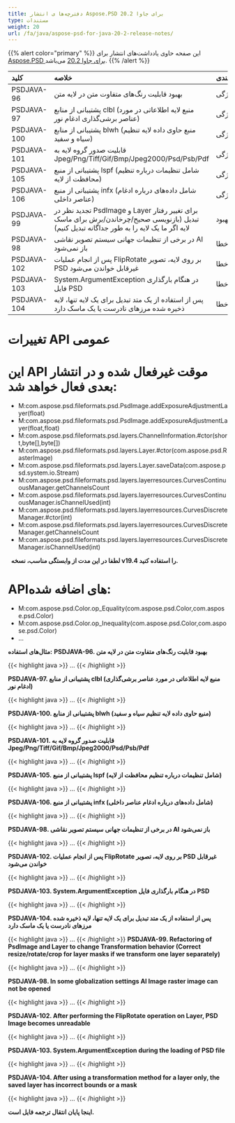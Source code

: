 ```yaml
---
title: دفترچه‌ها ی انتشار Aspose.PSD برای جاوا 20.2
type: مستندات
weight: 20
url: /fa/java/aspose-psd-for-java-20-2-release-notes/
---
```


{{% alert color="primary" %}} این صفحه حاوی یادداشت‌های انتشار برای [Aspose.PSD برای جاوا 20.2](https://downloads.aspose.com/psd/java/new-releases/aspose.psd-for-java-20.2/) می‌باشد. {{% /alert %}}

|**کلید**|**خلاصه**|**دسته‌بندی**|
| :- | :- | :- |
|PSDJAVA-96|بهبود قابلیت رنگ‌های متفاوت متن در لایه متن|ویژگی|
|PSDJAVA-97|پشتیبانی از منابع clbl (منبع لایه اطلاعاتی در مورد عناصر برشی‌گذاری ادغام نور)|ویژگی|
|PSDJAVA-100|پشتیبانی از منابع blwh (منبع حاوی داده لایه تنظیم سیاه و سفید)|ویژگی|
|PSDJAVA-101|قابلیت صدور گروه لایه به Jpeg/Png/Tiff/Gif/Bmp/Jpeg2000/Psd/Psb/Pdf|ویژگی|
|PSDJAVA-105|پشتیبانی از منبع lspf (شامل تنظیمات درباره تنظیم محافظت از لایه)|ویژگی|
|PSDJAVA-106|پشتیبانی از منبع infx (شامل داده‌های درباره ادغام عناصر داخلی)|ویژگی|
|PSDJAVA-99|تجدید نظر در PsdImage و Layer برای تغییر رفتار تبدیل (بازنویسی صحیح/چرخاندن/برش برای ماسک لایه اگر ما یک لایه را به طور جداگانه تبدیل کنیم)|بهبود|
|PSDJAVA-98|در برخی از تنظیمات جهانی سیستم تصویر نقاشی AI باز نمی‌شود|خطا|
|PSDJAVA-102|پس از انجام عملیات FlipRotate بر روی لایه، تصویر PSD غیرقابل خواندن می‌شود|خطا|
|PSDJAVA-103|System.ArgumentException در هنگام بارگذاری فایل PSD|خطا|
|PSDJAVA-104|پس از استفاده از یک متد تبدیل برای یک لایه تنها، لایه ذخیره شده مرزهای نادرست یا یک ماسک دارد|خطا|
# **تغییرات API عمومی**
# **این API موقت غیرفعال شده و در انتشار بعدی فعال خواهد شد:**
- M:com.aspose.psd.fileformats.psd.PsdImage.addExposureAdjustmentLayer(float)
- M:com.aspose.psd.fileformats.psd.PsdImage.addExposureAdjustmentLayer(float,float)
- M:com.aspose.psd.fileformats.psd.layers.ChannelInformation.#ctor(short,byte[],byte[])
- M:com.aspose.psd.fileformats.psd.layers.Layer.#ctor(com.aspose.psd.RasterImage)
- M:com.aspose.psd.fileformats.psd.layers.Layer.saveData(com.aspose.psd.system.io.Stream)
- M:com.aspose.psd.fileformats.psd.layers.layerresources.CurvesContinuousManager.getChannelsCount
- M:com.aspose.psd.fileformats.psd.layers.layerresources.CurvesContinuousManager.isChannelUsed(int)
- M:com.aspose.psd.fileformats.psd.layers.layerresources.CurvesDiscreteManager.#ctor(int)
- M:com.aspose.psd.fileformats.psd.layers.layerresources.CurvesDiscreteManager.getChannelsCount
- M:com.aspose.psd.fileformats.psd.layers.layerresources.CurvesDiscreteManager.isChannelUsed(int)

` `**لطفا در این مدت از وابستگی مناسب، نسخه v19.4 را استفاده کنید.**
# **APIهای اضافه شده:**
- M:com.aspose.psd.Color.op_Equality(com.aspose.psd.Color,com.aspose.psd.Color)
- M:com.aspose.psd.Color.op_Inequality(com.aspose.psd.Color,com.aspose.psd.Color)
- ...

**مثال‌های استفاده:**
**PSDJAVA-96. بهبود قابلیت رنگ‌های متفاوت متن در لایه متن**

{{< highlight java >}}
...
{{< /highlight >}}

**PSDJAVA-97. پشتیبانی از منابع clbl (منبع لایه اطلاعاتی در مورد عناصر برشی‌گذاری ادغام نور)**

{{< highlight java >}}
...
{{< /highlight >}}

**PSDJAVA-100. پشتیبانی از منابع blwh (منبع حاوی داده لایه تنظیم سیاه و سفید)**

{{< highlight java >}}
...
{{< /highlight >}}

**PSDJAVA-101. قابلیت صدور گروه لایه به Jpeg/Png/Tiff/Gif/Bmp/Jpeg2000/Psd/Psb/Pdf**

{{< highlight java >}}
...
{{< /highlight >}}

**PSDJAVA-105. پشتیبانی از منبع lspf (شامل تنظیمات درباره تنظیم محافظت از لایه)**

{{< highlight java >}}
...
{{< /highlight >}}

**PSDJAVA-106. پشتیبانی از منبع infx (شامل داده‌های درباره ادغام عناصر داخلی)**

{{< highlight java >}}
...
{{< /highlight >}}

**PSDJAVA-98. در برخی از تنظیمات جهانی سیستم تصویر نقاشی AI باز نمی‌شود**

{{< highlight java >}}
...
{{< /highlight >}}

**PSDJAVA-102. پس از انجام عملیات FlipRotate بر روی لایه، تصویر PSD غیرقابل خواندن می‌شود**

{{< highlight java >}}
...
{{< /highlight >}}

**PSDJAVA-103. System.ArgumentException در هنگام بارگذاری فایل PSD**

{{< highlight java >}}
...
{{< /highlight >}}

**PSDJAVA-104. پس از استفاده از یک متد تبدیل برای یک لایه تنها، لایه ذخیره شده مرزهای نادرست یا یک ماسک دارد**

{{< highlight java >}}
...
{{< /highlight >}}
**PSDJAVA-99. Refactoring of PsdImage and Layer to change Transformation behavior (Correct resize/rotate/crop for layer masks if we transform one layer separately)**

{{< highlight java >}}
...
{{< /highlight >}}

**PSDJAVA-98. In some globalization settings AI Image raster image can not be opened**

{{< highlight java >}}
...
{{< /highlight >}}

**PSDJAVA-102. After performing the FlipRotate operation on Layer, PSD Image becomes unreadable**

{{< highlight java >}}
...
{{< /highlight >}}

**PSDJAVA-103. System.ArgumentException during the loading of PSD file**

{{< highlight java >}}
...
{{< /highlight >}}

**PSDJAVA-104. After using a transformation method for a layer only, the saved layer has incorrect bounds or a mask**

{{< highlight java >}}
...
{{< /highlight >}}

**اینجا پایان انتقال ترجمه فایل است.**